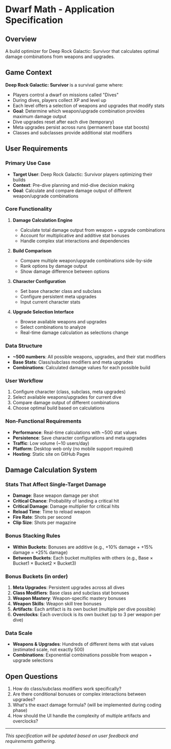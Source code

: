# Dwarf Math - Application Specification

## Overview
A build optimizer for Deep Rock Galactic: Survivor that calculates optimal damage combinations from weapons and upgrades.

## Game Context
**Deep Rock Galactic: Survivor** is a survival game where:
- Players control a dwarf on missions called "Dives"
- During dives, players collect XP and level up
- Each level offers a selection of weapons and upgrades that modify stats
- **Goal**: Determine which weapon/upgrade combination provides maximum damage output
- Dive upgrades reset after each dive (temporary)
- Meta upgrades persist across runs (permanent base stat boosts)
- Classes and subclasses provide additional stat modifiers

## User Requirements

### Primary Use Case
- **Target User**: Deep Rock Galactic: Survivor players optimizing their builds
- **Context**: Pre-dive planning and mid-dive decision making
- **Goal**: Calculate and compare damage output of different weapon/upgrade combinations

### Core Functionality

1. **Damage Calculation Engine**
   - Calculate total damage output from weapon + upgrade combinations
   - Account for multiplicative and additive stat bonuses
   - Handle complex stat interactions and dependencies

2. **Build Comparison**
   - Compare multiple weapon/upgrade combinations side-by-side
   - Rank options by damage output
   - Show damage difference between options

3. **Character Configuration**
   - Set base character class and subclass
   - Configure persistent meta upgrades
   - Input current character stats

4. **Upgrade Selection Interface**
   - Browse available weapons and upgrades
   - Select combinations to analyze
   - Real-time damage calculation as selections change

### Data Structure
- **~500 numbers**: All possible weapons, upgrades, and their stat modifiers
- **Base Stats**: Class/subclass modifiers and meta upgrades
- **Combinations**: Calculated damage values for each possible build

### User Workflow
1. Configure character (class, subclass, meta upgrades)
2. Select available weapons/upgrades for current dive
3. Compare damage output of different combinations
4. Choose optimal build based on calculations

### Non-Functional Requirements
- **Performance**: Real-time calculations with ~500 stat values
- **Persistence**: Save character configurations and meta upgrades
- **Traffic**: Low volume (~10 users/day)
- **Platform**: Desktop web only (no mobile support required)
- **Hosting**: Static site on GitHub Pages

## Damage Calculation System

### Stats That Affect Single-Target Damage
- **Damage**: Base weapon damage per shot
- **Critical Chance**: Probability of landing a critical hit
- **Critical Damage**: Damage multiplier for critical hits
- **Reload Time**: Time to reload weapon
- **Fire Rate**: Shots per second
- **Clip Size**: Shots per magazine

### Bonus Stacking Rules
- **Within Buckets**: Bonuses are additive (e.g., +10% damage + +15% damage = +25% damage)
- **Between Buckets**: Each bucket multiplies with others (e.g., Base × Bucket1 × Bucket2 × Bucket3)

### Bonus Buckets (in order)
1. **Meta Upgrades**: Persistent upgrades across all dives
2. **Class Modifiers**: Base class and subclass stat bonuses
3. **Weapon Mastery**: Weapon-specific mastery bonuses
4. **Weapon Skills**: Weapon skill tree bonuses
5. **Artifacts**: Each artifact is its own bucket (multiple per dive possible)
6. **Overclocks**: Each overclock is its own bucket (up to 3 per weapon per dive)

### Data Scale
- **Weapons & Upgrades**: Hundreds of different items with stat values (estimated scale, not exactly 500)
- **Combinations**: Exponential combinations possible from weapon + upgrade selections

## Open Questions
1. How do class/subclass modifiers work specifically?
2. Are there conditional bonuses or complex interactions between upgrades?
3. What's the exact damage formula? (will be implemented during coding phase)
4. How should the UI handle the complexity of multiple artifacts and overclocks?

---
*This specification will be updated based on user feedback and requirements gathering.*